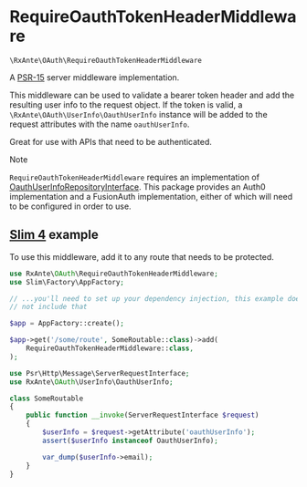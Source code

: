 # RequireOauthTokenHeaderMiddleware

`\RxAnte\OAuth\RequireOauthTokenHeaderMiddleware`

A [PSR-15](https://github.com/php-fig/http-server-middleware) server middleware implementation.

This middleware can be used to validate a bearer token header and add the resulting user info to the request object. If the token is valid, a `\RxAnte\OAuth\UserInfo\OauthUserInfo` instance will be added to the request attributes with the name `oauthUserInfo`.

Great for use with APIs that need to be authenticated.

> [!NOTE]
> `RequireOauthTokenHeaderMiddleware` requires an implementation of [OauthUserInfoRepositoryInterface](oauth-user-info-repository-interface.md). This package provides an Auth0 implementation and a FusionAuth implementation, either of which will need to be configured in order to use.

## [Slim 4](https://www.slimframework.com) example

To use this middleware, add it to any route that needs to be protected.

```php
use RxAnte\OAuth\RequireOauthTokenHeaderMiddleware;
use Slim\Factory\AppFactory;

// ...you'll need to set up your dependency injection, this example does
// not include that

$app = AppFactory::create();

$app->get('/some/route', SomeRoutable::class)->add(
    RequireOauthTokenHeaderMiddleware::class,
);
```

```php
use Psr\Http\Message\ServerRequestInterface;
use RxAnte\OAuth\UserInfo\OauthUserInfo;

class SomeRoutable
{
    public function __invoke(ServerRequestInterface $request)
    {
        $userInfo = $request->getAttribute('oauthUserInfo');
        assert($userInfo instanceof OauthUserInfo);

        var_dump($userInfo->email);
    }
}
```
